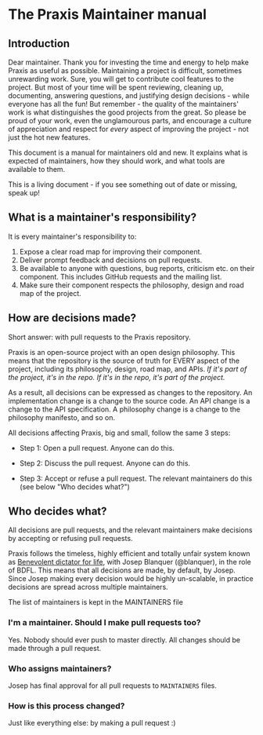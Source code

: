 # The Praxis Maintainer manual

## Introduction

Dear maintainer. Thank you for investing the time and energy to help
make Praxis as useful as possible. Maintaining a project is difficult,
sometimes unrewarding work. Sure, you will get to contribute cool
features to the project. But most of your time will be spent reviewing,
cleaning up, documenting, answering questions, and justifying design
decisions - while everyone has all the fun! But remember - the quality
of the maintainers' work is what distinguishes the good projects from
the great. So please be proud of your work, even the unglamourous parts,
and encourage a culture of appreciation and respect for *every* aspect
of improving the project - not just the hot new features.

This document is a manual for maintainers old and new. It explains what
is expected of maintainers, how they should work, and what tools are
available to them.

This is a living document - if you see something out of date or missing,
speak up!

## What is a maintainer's responsibility?

It is every maintainer's responsibility to:

1. Expose a clear road map for improving their component.
2. Deliver prompt feedback and decisions on pull requests.
3. Be available to anyone with questions, bug reports, criticism etc.
  on their component. This includes GitHub requests and the mailing
  list.
4. Make sure their component respects the philosophy, design and
  road map of the project.

## How are decisions made?

Short answer: with pull requests to the Praxis repository.

Praxis is an open-source project with an open design philosophy. This
means that the repository is the source of truth for EVERY aspect of the
project, including its philosophy, design, road map, and APIs. *If it's
part of the project, it's in the repo. If it's in the repo, it's part of
the project.*

As a result, all decisions can be expressed as changes to the
repository. An implementation change is a change to the source code. An
API change is a change to the API specification. A philosophy change is
a change to the philosophy manifesto, and so on.

All decisions affecting Praxis, big and small, follow the same 3 steps:

* Step 1: Open a pull request. Anyone can do this.

* Step 2: Discuss the pull request. Anyone can do this.

* Step 3: Accept or refuse a pull request. The relevant maintainers do
this (see below "Who decides what?")


## Who decides what?

All decisions are pull requests, and the relevant maintainers make
decisions by accepting or refusing pull requests.

Praxis follows the timeless, highly efficient and totally unfair system
known as [Benevolent dictator for
life](http://en.wikipedia.org/wiki/Benevolent_Dictator_for_Life), with
Josep Blanquer (@blanquer), in the role of BDFL. This means that all
decisions are made, by default, by Josep. Since Josep making every
decision would be highly un-scalable, in practice decisions are spread
across multiple maintainers.

The list of maintainers is kept in the MAINTAINERS file

### I'm a maintainer. Should I make pull requests too?

Yes. Nobody should ever push to master directly. All changes should be
made through a pull request.

### Who assigns maintainers?

Josep has final approval for all pull requests to `MAINTAINERS` files.

### How is this process changed?

Just like everything else: by making a pull request :)
